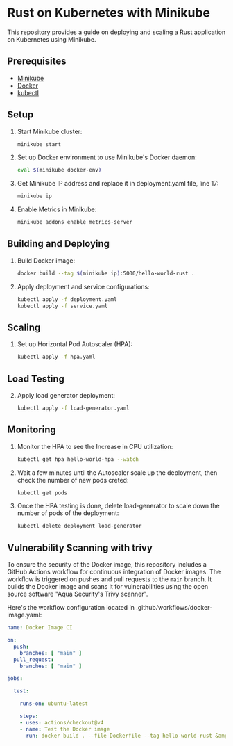 # Rust on Kubernetes with Minikube

This repository provides a guide on deploying and scaling a Rust application on Kubernetes using Minikube.

## Prerequisites

- [Minikube](https://minikube.sigs.k8s.io/docs/start/)
- [Docker](https://docs.docker.com/get-docker/)
- [kubectl](https://kubernetes.io/docs/tasks/tools/install-kubectl/)


## Setup

1. Start Minikube cluster:
    ```bash
    minikube start
    ```

2. Set up Docker environment to use Minikube's Docker daemon:
    ```bash
    eval $(minikube docker-env)
    ```

3. Get Minikube IP address and replace it in deployment.yaml file, line 17:
    ```bash
    minikube ip
    ```

4. Enable Metrics in Minikube:
    ```bash
    minikube addons enable metrics-server
    ```

## Building and Deploying

1. Build Docker image:
    ```bash
    docker build --tag $(minikube ip):5000/hello-world-rust .
    ```

4. Apply deployment and service configurations:
    ```bash
    kubectl apply -f deployment.yaml
    kubectl apply -f service.yaml
    ```

## Scaling

1. Set up Horizontal Pod Autoscaler (HPA):
    ```bash
    kubectl apply -f hpa.yaml
    ```

## Load Testing

2. Apply load generator deployment:
    ```bash
    kubectl apply -f load-generator.yaml
    ```

## Monitoring

1. Monitor the HPA to see the Increase in CPU utilization:
    ```bash
    kubectl get hpa hello-world-hpa --watch
    ```

2. Wait a few minutes until the Autoscaler scale up the deployment, then check the number of new pods creted:
    ```bash
    kubectl get pods
    ```

2. Once the HPA testing is done, delete load-generator to scale down the number of pods of the deployment:
    ```bash
    kubectl delete deployment load-generator
    ```

## Vulnerability Scanning with trivy

To ensure the security of the Docker image, this repository includes a GitHub Actions workflow for continuous integration of Docker images. The workflow is triggered on pushes and pull requests to the `main` branch. It builds the Docker image and scans it for vulnerabilities using the open source software "Aqua Security's Trivy scanner".

Here's the workflow configuration located in .github/workflows/docker-image.yaml:

```yaml
name: Docker Image CI

on:
  push:
    branches: [ "main" ]
  pull_request:
    branches: [ "main" ]

jobs:

  test:

    runs-on: ubuntu-latest

    steps:
    - uses: actions/checkout@v4
    - name: Test the Docker image
      run: docker build . --file Dockerfile --tag hello-world-rust &amp;&amp; docker run -v /var/run/docker.sock:/var/run/docker.sock aquasec/trivy image hello-world-rust:latest
```
